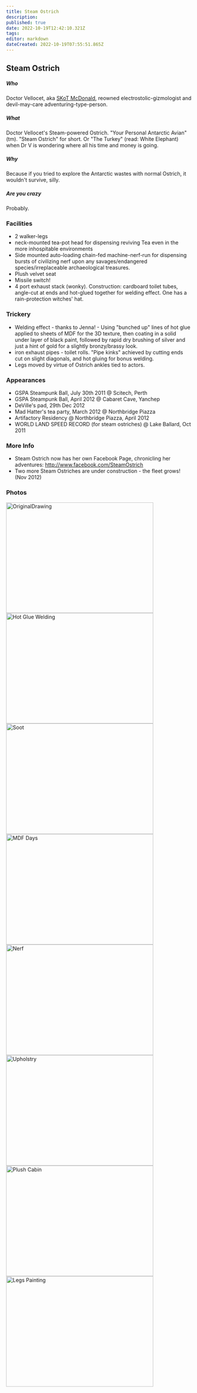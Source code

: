 ```yaml
---
title: Steam Ostrich
description: 
published: true
date: 2022-10-19T12:42:10.321Z
tags: 
editor: markdown
dateCreated: 2022-10-19T07:55:51.865Z
---
```


## Steam Ostrich

##### Who

Doctor Vellocet, aka [SKoT McDonald](/user/skot), reowned electrostolic-gizmologist and devil-may-care adventuring-type-person.

##### What

Doctor Vellocet's Steam-powered Ostrich. "Your Personal Antarctic Avian" (tm). "Steam Ostrich" for short. Or "The Turkey" (read: White Elephant) when Dr V is wondering where all his time and money is going.

##### Why

Because if you tried to explore the Antarctic wastes with normal Ostrich, it wouldn't survive, silly.

##### Are you crazy

Probably.

### Facilities

-   2 walker-legs
-   neck-mounted tea-pot head for dispensing reviving Tea even in the more inhospitable environments
-   Side mounted auto-loading chain-fed machine-nerf-run for dispensing bursts of civilizing nerf upon any savages/endangered species/irreplaceable archaeological treasures.
-   Plush velvet seat
-   Missile switch!
-   4 port exhaust stack (wonky). Construction: cardboard toilet tubes, angle-cut at ends and hot-glued together for welding effect. One has a rain-protection witches' hat.

### Trickery

-   Welding effect - thanks to Jenna! - Using "bunched up" lines of hot glue applied to sheets of MDF for the 3D texture, then coating in a solid under layer of black paint, followed by rapid dry brushing of silver and just a hint of gold for a slightly bronzy/brassy look.
-   iron exhaust pipes - toilet rolls. "Pipe kinks" achieved by cutting ends cut on slight diagonals, and hot gluing for bonus welding.
-   Legs moved by virtue of Ostrich ankles tied to actors.

### Appearances

-   GSPA Steampunk Ball, July 30th 2011 @ Scitech, Perth
-   GSPA Steampunk Ball, April 2012 @ Cabaret Cave, Yanchep
-   DeVille's pad, 29th Dec 2012
-   Mad Hatter's tea party, March 2012 @ Northbridge Piazza
-   Artifactory Residency @ Northbridge Piazza, April 2012
-   WORLD LAND SPEED RECORD (for steam ostriches) @ Lake Ballard, Oct 2011

### More Info

-   Steam Ostrich now has her own Facebook Page, chronicling her adventures: <http://www.facebook.com/SteamOstrich>
-   Two more Steam Ostriches are under construction - the fleet grows! (Nov 2012)

### Photos

<img src="/projects/steamosterich0001.jpg" width="400" height="300" alt="OriginalDrawing" /> <img src="/projects/steamostrichhotglueweld.jpg" width="400" height="300" alt="Hot Glue Welding" /> <img src="/projects/steamostrichsoot.jpg" width="400" height="300" alt="Soot" /> <img src="/projects/steamostrichmdf1.jpg" width="400" height="300" alt="MDF Days" /> <img src="/projects/steamostrichnerf.jpg" width="400" height="300" alt="Nerf" /> <img src="/projects/steamostrichupholstry.jpg" width="400" height="300" alt="Upholstry" /> <img src="/projects/steamostrichcabin.jpg" width="400" height="300" alt="Plush Cabin" /> <img src="/projects/steamostrichlegcoppering.jpg" width="400" height="300" alt="Legs Painting" />
